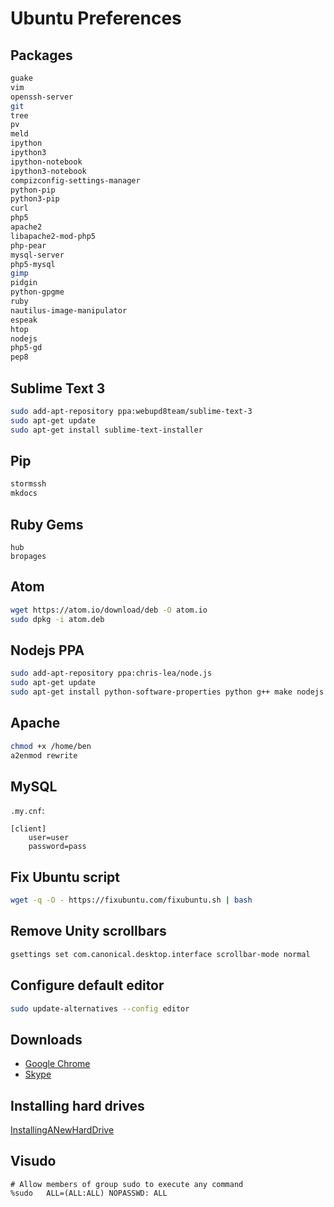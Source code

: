 # Ubuntu Preferences

## Packages

```bash
guake
vim
openssh-server
git
tree
pv
meld
ipython
ipython3
ipython-notebook
ipython3-notebook
compizconfig-settings-manager
python-pip
python3-pip
curl
php5
apache2
libapache2-mod-php5
php-pear
mysql-server
php5-mysql
gimp
pidgin
python-gpgme
ruby
nautilus-image-manipulator
espeak
htop
nodejs
php5-gd
pep8
```

## Sublime Text 3

```bash
sudo add-apt-repository ppa:webupd8team/sublime-text-3
sudo apt-get update
sudo apt-get install sublime-text-installer
```

## Pip

```bash
stormssh
mkdocs
```

## Ruby Gems

```
hub
bropages
```

## Atom

```bash
wget https://atom.io/download/deb -O atom.io
sudo dpkg -i atom.deb
```

## Nodejs PPA

```bash
sudo add-apt-repository ppa:chris-lea/node.js
sudo apt-get update
sudo apt-get install python-software-properties python g++ make nodejs
```

## Apache

```bash
chmod +x /home/ben
a2enmod rewrite
```

## MySQL

`.my.cnf`:

```
[client]
    user=user
    password=pass
```

## Fix Ubuntu script

```bash
wget -q -O - https://fixubuntu.com/fixubuntu.sh | bash
```

## Remove Unity scrollbars

```bash
gsettings set com.canonical.desktop.interface scrollbar-mode normal
```

## Configure default editor

```bash
sudo update-alternatives --config editor
```

## Downloads

- [Google Chrome](https://www.google.co.uk/intl/en_uk/chrome/browser/)
- [Skype](https://www.skype.com/en/download-skype/skype-for-linux/downloading/?type=ubuntu64)

## Installing hard drives

[InstallingANewHardDrive](https://help.ubuntu.com/community/InstallingANewHardDrive)

## Visudo

```
# Allow members of group sudo to execute any command                            
%sudo   ALL=(ALL:ALL) NOPASSWD: ALL
```
